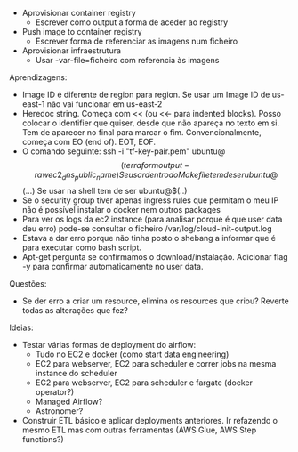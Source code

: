- Aprovisionar container registry
    - Escrever como output a forma de aceder ao registry
- Push image to container registry
    - Escrever forma de referenciar as imagens num ficheiro
- Aprovisionar infraestrutura
    - Usar -var-file=ficheiro com referencia às imagens




Aprendizagens:
- Image ID é diferente de region para region. Se usar um Image ID de us-east-1 não vai funcionar em us-east-2
- Heredoc string. Começa com << (ou <<- para indented blocks). Posso colocar o identifier que quiser, desde que não apareça no texto em si. Tem de aparecer no final para marcar o fim. Convencionalmente, começa com EO (end of). EOT, EOF.
- O comando seguinte:
    ssh -i "tf-key-pair.pem" ubuntu@$$(terraform output -raw ec2_dns_public_name)
    Se usar dentro do Makefile tem de ser ubuntu@$$(...)
    Se usar na shell tem de ser ubuntu@$(..)
- Se o security group tiver apenas ingress rules que permitam o meu IP não é possível instalar o docker nem outros packages
- Para ver os logs da ec2 instance (para analisar porque é que user data deu erro) pode-se consultar o ficheiro /var/log/cloud-init-output.log
 - Estava a dar erro porque não tinha posto o shebang a informar que é para executar como bash script.
- Apt-get pergunta se confirmamos o download/instalação. Adicionar flag -y para confirmar automaticamente no user data.

Questões:
- Se der erro a criar um resource, elimina os resources que criou? Reverte todas as alterações que fez?


Ideias:
- Testar várias formas de deployment do airflow:
    - Tudo no EC2 e docker (como start data engineering)
    - EC2 para webserver, EC2 para scheduler e correr jobs na mesma instance do scheduler
    - EC2 para webserver, EC2 para scheduler e fargate (docker operator?)
    - Managed Airflow?
    - Astronomer?
- Construir ETL básico e aplicar deployments anteriores. Ir refazendo o mesmo ETL mas com outras ferramentas (AWS Glue, AWS Step functions?)